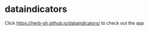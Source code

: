 # dataindicators


Click <a href="https://herb-sh.github.io/dataindicators/" target="_blank">https://herb-sh.github.io/dataindicators/</a> to check out the app